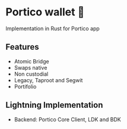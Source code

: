 # Portico wallet 💱

Implementation in Rust for Portico app 

## Features

- Atomic Bridge
- Swaps native
- Non custodial
- Legacy, Taproot and Segwit
- Portifolio


## Lightning Implementation

- Backend: Portico Core Client, LDK and BDK

